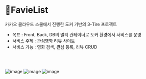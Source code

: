 
# 🍿FavieList
카카오 클라우드 스쿨에서 진행한 도커 기반의 3-Tire 프로젝트
* 목표 : Front, Back, DB의 멀티 컨테이너로 도커 환경에서 서비스를 운영
* 서비스 주제 : 관심영화 리뷰 사이트
* 서비스 기능 : 영화 검색, 관심 등록, 리뷰 CRUD


<br>
<br>


![image](https://user-images.githubusercontent.com/73453283/204569793-afdb3315-6cfa-4d94-a8a2-170115ce1920.png)
![image](https://user-images.githubusercontent.com/73453283/204569943-aae5d6f6-c272-4df4-8a21-a81b81ecf082.png)
![image](https://user-images.githubusercontent.com/73453283/204570069-796b672f-8923-4a39-b34e-f7a3ed2b850f.png)
